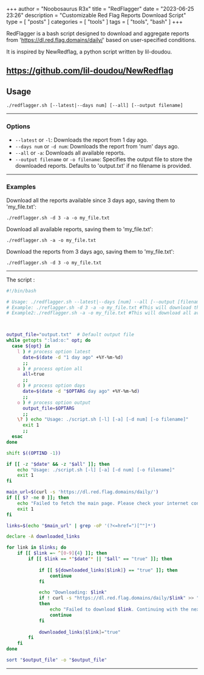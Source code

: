 +++
author = "Noobosaurus R3x"
title = "RedFlagger"
date = "2023-06-25 23:26"
description = "Customizable Red Flag Reports Download Script"
type = [
    "posts"
]
categories = [
    "tools"
]
tags = [
    "tools",
    "bash"
]
+++



RedFlagger is a bash script designed to download and aggregate reports from 'https://dl.red.flag.domains/daily/' based on user-specified conditions.

It is inspired by NewRedflag, a python script written by lil-doudou.

https://github.com/lil-doudou/NewRedflag
---
## Usage

```./redflagger.sh [--latest|--days num] [--all] [--output filename]```


---
### Options

- `--latest` or `-l`: Downloads the report from 1 day ago.
- `--days num` or `-d num`: Downloads the report from 'num' days ago.
- `--all` or `-a`: Downloads all available reports.
- `--output filename` or `-o filename`: Specifies the output file to store the downloaded reports. Defaults to 'output.txt' if no filename is provided.
---
### Examples

Download all the reports available since 3 days ago, saving them to 'my_file.txt':

```./redflagger.sh -d 3 -a -o my_file.txt```

Download all available reports, saving them to 'my_file.txt':

```./redflagger.sh -a -o my_file.txt```

Download the reports from 3 days ago, saving them to 'my_file.txt':

```./redflagger.sh -d 3 -o my_file.txt```

---
The script :
```bash
#!/bin/bash

# Usage: ./redflagger.sh --latest|--days [num] --all [--output [filename]]
# Example: ./reflagger.sh -d 3 -a -o my_file.txt #This will download the report from 3 days ago and all available reports, saving them to my_file.txt
# Example2:./redflagger.sh -a -o my_file.txt #This will download all available reports, saving them to my_file.txt



output_file="output.txt"  # Default output file
while getopts ":lad:o:" opt; do
  case ${opt} in
    l ) # process option latest
      date=$(date -d "1 day ago" +%Y-%m-%d)
      ;;
    a ) # process option all
      all=true
      ;;
    d ) # process option days
      date=$(date -d "$OPTARG day ago" +%Y-%m-%d)
      ;;
    o ) # process option output
      output_file=$OPTARG
      ;;
    \? ) echo "Usage: ./script.sh [-l] [-a] [-d num] [-o filename]"
      exit 1
      ;;
  esac
done

shift $((OPTIND -1))

if [[ -z "$date" && -z "$all" ]]; then
    echo "Usage: ./script.sh [-l] [-a] [-d num] [-o filename]"
    exit 1
fi

main_url=$(curl -s 'https://dl.red.flag.domains/daily/')
if [[ $? -ne 0 ]]; then
    echo "Failed to fetch the main page. Please check your internet connection."
    exit 1
fi

links=$(echo "$main_url" | grep -oP '(?<=href=")[^"]*')

declare -A downloaded_links

for link in $links; do
    if [[ $link =~ ^[0-9]{4} ]]; then
        if [[ $link == *"$date"* || "$all" == "true" ]]; then
            
            if [[ ${downloaded_links[$link]} == "true" ]]; then
                continue
            fi

            echo "Downloading: $link"
            if ! curl -s "https://dl.red.flag.domains/daily/$link" >> "$output_file" 2>/dev/null ;
            then
                echo "Failed to download $link. Continuing with the next one."
                continue
            fi
            
            downloaded_links[$link]="true"
        fi
    fi
done

sort "$output_file" -o "$output_file"
```
---